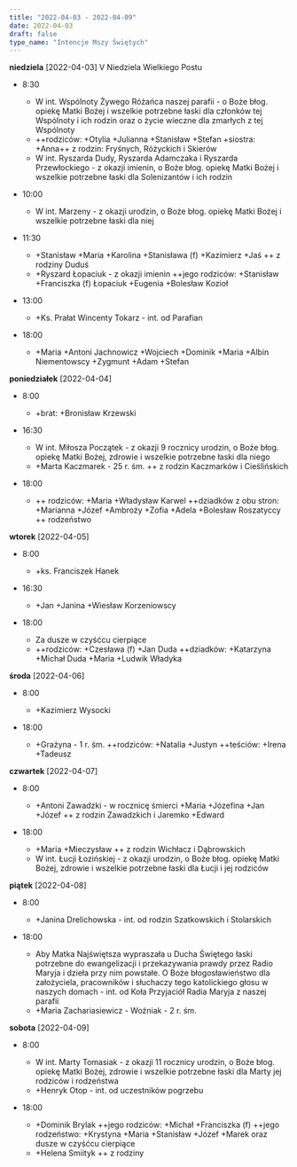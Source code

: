 ```yaml
---
title: "2022-04-03 - 2022-04-09"
date: 2022-04-03
draft: false
type_name: "Intencje Mszy Świętych"
---
```


**niedziela** [2022-04-03]
V Niedziela Wielkiego Postu

* 8:30

  * W int. Wspólnoty Żywego Różańca naszej parafii - o Boże błog. opiekę Matki Bożej i wszelkie potrzebne łaski dla członków tej Wspólnoty i ich rodzin oraz o życie wieczne dla zmarłych z tej Wspólnoty
  * ++rodziców: +Otylia +Julianna +Stanisław +Stefan +siostra: +Anna++ z rodzin: Fryśnych, Różyckich i Skierów
  * W int. Ryszarda Dudy, Ryszarda Adamczaka i Ryszarda Przewłockiego - z okazji imienin, o Boże błog. opiekę Matki Bożej i wszelkie potrzebne łaski dla Solenizantów i ich rodzin

* 10:00

  * W int. Marzeny - z okazji urodzin, o Boże błog. opiekę Matki Bożej i wszelkie potrzebne łaski dla niej

* 11:30

  * +Stanisław +Maria +Karolina +Stanisława (f) +Kazimierz +Jaś ++ z rodziny Duduś
  * +Ryszard Łopaciuk - z okazji imienin ++jego rodziców: +Stanisław +Franciszka (f) Łopaciuk +Eugenia +Bolesław Kozioł

* 13:00

  * +Ks. Prałat Wincenty Tokarz - int. od Parafian

* 18:00

  * +Maria +Antoni Jachnowicz +Wojciech +Dominik +Maria +Albin Niementowscy +Zygmunt +Adam +Stefan

**poniedziałek** [2022-04-04]

* 8:00

  * +brat: +Bronisław Krzewski

* 16:30

  * W int. Miłosza Początek - z okazji 9 rocznicy urodzin, o Boże błog. opiekę Matki Bożej, zdrowie i wszelkie potrzebne łaski dla niego
  * +Marta Kaczmarek - 25 r. śm. ++ z rodzin Kaczmarków i Cieślińskich

* 18:00

  * ++ rodziców: +Maria +Władysław Karwel ++dziadków z obu stron: +Marianna +Józef +Ambroży +Zofia +Adela +Bolesław Roszatyccy ++ rodzeństwo

**wtorek** [2022-04-05]

* 8:00

  * +ks. Franciszek Hanek

* 16:30

  * +Jan +Janina +Wiesław Korzeniowscy

* 18:00

  * Za dusze w czyśćcu cierpiące
  * ++rodziców: +Czesława (f) +Jan Duda ++dziadków: +Katarzyna +Michał Duda +Maria +Ludwik Władyka

**środa** [2022-04-06]

* 8:00

  * +Kazimierz Wysocki

* 18:00

  * +Grażyna - 1 r. śm. ++rodziców: +Natalia +Justyn ++teściów: +Irena +Tadeusz

**czwartek** [2022-04-07]

* 8:00

  * +Antoni Zawadzki - w rocznicę śmierci +Maria +Józefina +Jan +Józef ++ z rodzin Zawadzkich i Jaremko +Edward

* 18:00

  * +Maria +Mieczysław ++ z rodzin Wichłacz i Dąbrowskich
  * W int. Łucji Łozińskiej - z okazji urodzin, o Boże błog. opiekę Matki Bożej, zdrowie i wszelkie potrzebne łaski dla Łucji i jej rodziców

**piątek** [2022-04-08]

* 8:00

  * +Janina Drelichowska - int. od rodzin Szatkowskich i Stolarskich

* 18:00

  * Aby Matka Najświętsza wypraszała u Ducha Świętego łaski potrzebne do ewangelizacji i przekazywania prawdy przez Radio Maryja i dzieła przy nim powstałe. O Boże błogosławieństwo dla założyciela, pracowników i słuchaczy tego katolickiego głosu w naszych domach - int. od Koła Przyjaciół Radia Maryja z naszej parafii
  * +Maria Zachariasiewicz - Woźniak - 2 r. śm.

**sobota** [2022-04-09]

* 8:00

  * W int. Marty Tomasiak - z okazji 11 rocznicy urodzin, o Boże błog. opiekę Matki Bożej, zdrowie i wszelkie potrzebne łaski dla Marty jej rodziców i rodzeństwa
  * +Henryk Otop - int. od uczestników pogrzebu

* 18:00

  * +Dominik Brylak ++jego rodziców: +Michał +Franciszka (f) ++jego rodzeństwo: +Krystyna +Maria +Stanisław +Józef +Marek oraz dusze w czyśćcu cierpiące
  * +Helena Smiityk ++ z rodziny
